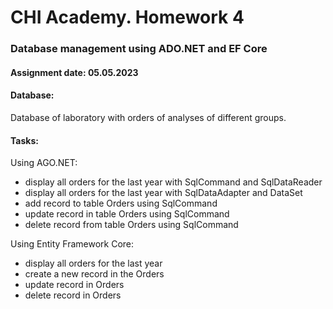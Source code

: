 # CHI Academy. Homework 4

### Database management using ADO.NET and EF Core

#### Assignment date: 05.05.2023

#### Database:

Database of laboratory with orders of analyses of different groups. 

#### Tasks:

Using AGO.NET:
- display all orders for the last year with SqlCommand and SqlDataReader
- display all orders for the last year with SqlDataAdapter and DataSet 
- add record to table Orders using SqlCommand
- update record in table Orders using SqlCommand
- delete record from table Orders using SqlCommand

Using Entity Framework Core:
- display all orders for the last year 
- create a new record in the Orders 
- update record in Orders 
- delete record in Orders 

